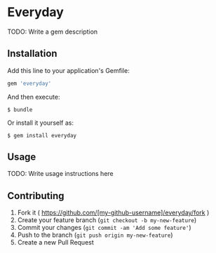 # Everyday

TODO: Write a gem description

## Installation

Add this line to your application's Gemfile:

```ruby
gem 'everyday'
```

And then execute:

    $ bundle

Or install it yourself as:

    $ gem install everyday

## Usage

TODO: Write usage instructions here

## Contributing

1. Fork it ( https://github.com/[my-github-username]/everyday/fork )
2. Create your feature branch (`git checkout -b my-new-feature`)
3. Commit your changes (`git commit -am 'Add some feature'`)
4. Push to the branch (`git push origin my-new-feature`)
5. Create a new Pull Request
